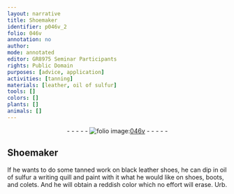 ```yaml
---
layout: narrative
title: Shoemaker
identifier: p046v_2
folio: 046v
annotation: no
author:
mode: annotated
editor: GR8975 Seminar Participants
rights: Public Domain
purposes: [advice, application]
activities: [tanning]
materials: [leather, oil of sulfur]
tools: []
colors: []
plants: []
animals: []
---
```


 <div class="folio" align="center">- - - - - <a href="http://gallica.bnf.fr/ark:/12148/btv1b10500001g/f98.image" target="_blank"><img src="https://cu-mkp.github.io/GR8975-edition/assets/photo-icon.png" alt="folio image: " style="display:inline-block; margin-bottom:-3px;"/>046v</a> - - - - - </div>   <span class="activity"></span> 

## Shoemaker

 
If he wants to do some tanned work on black <span class="material">leather</span> shoes, he can dip in <span class="material">oil of sulfur</span> a writing quill and paint with it what he would like on shoes, boots, and colets. And he will obtain a reddish color which no effort will erase. Urb.
 